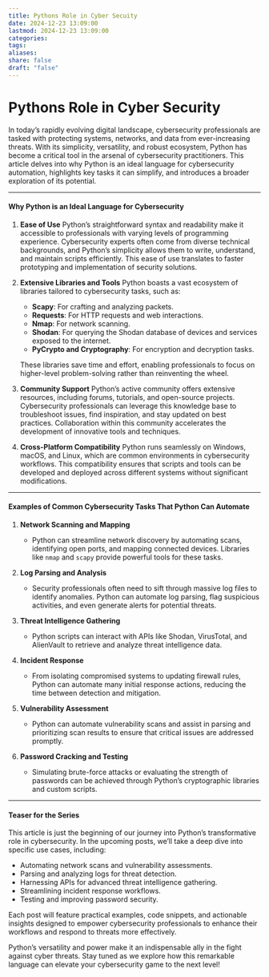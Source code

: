 ```yaml
---
title: Pythons Role in Cyber Secuity
date: 2024-12-23 13:09:00
lastmod: 2024-12-23 13:09:00
categories: 
tags: 
aliases: 
share: false
draft: "false"
---
```


# Pythons Role in Cyber Security

In today’s rapidly evolving digital landscape, cybersecurity professionals are tasked with protecting systems, networks, and data from ever-increasing threats. With its simplicity, versatility, and robust ecosystem, Python has become a critical tool in the arsenal of cybersecurity practitioners. This article delves into why Python is an ideal language for cybersecurity automation, highlights key tasks it can simplify, and introduces a broader exploration of its potential.

---

#### Why Python is an Ideal Language for Cybersecurity

1. **Ease of Use** Python’s straightforward syntax and readability make it accessible to professionals with varying levels of programming experience. Cybersecurity experts often come from diverse technical backgrounds, and Python’s simplicity allows them to write, understand, and maintain scripts efficiently. This ease of use translates to faster prototyping and implementation of security solutions.
    
2. **Extensive Libraries and Tools** Python boasts a vast ecosystem of libraries tailored to cybersecurity tasks, such as:
    
    - **Scapy**: For crafting and analyzing packets.
    - **Requests**: For HTTP requests and web interactions.
    - **Nmap**: For network scanning.
    - **Shodan**: For querying the Shodan database of devices and services exposed to the internet.
    - **PyCrypto and Cryptography**: For encryption and decryption tasks.
    
    These libraries save time and effort, enabling professionals to focus on higher-level problem-solving rather than reinventing the wheel.
    
3. **Community Support** Python’s active community offers extensive resources, including forums, tutorials, and open-source projects. Cybersecurity professionals can leverage this knowledge base to troubleshoot issues, find inspiration, and stay updated on best practices. Collaboration within this community accelerates the development of innovative tools and techniques.
    
4. **Cross-Platform Compatibility** Python runs seamlessly on Windows, macOS, and Linux, which are common environments in cybersecurity workflows. This compatibility ensures that scripts and tools can be developed and deployed across different systems without significant modifications.
    

---

#### Examples of Common Cybersecurity Tasks That Python Can Automate

1. **Network Scanning and Mapping**
    
    - Python can streamline network discovery by automating scans, identifying open ports, and mapping connected devices. Libraries like `nmap` and `scapy` provide powerful tools for these tasks.
2. **Log Parsing and Analysis**
    
    - Security professionals often need to sift through massive log files to identify anomalies. Python can automate log parsing, flag suspicious activities, and even generate alerts for potential threats.
3. **Threat Intelligence Gathering**
    
    - Python scripts can interact with APIs like Shodan, VirusTotal, and AlienVault to retrieve and analyze threat intelligence data.
4. **Incident Response**
    
    - From isolating compromised systems to updating firewall rules, Python can automate many initial response actions, reducing the time between detection and mitigation.
5. **Vulnerability Assessment**
    
    - Python can automate vulnerability scans and assist in parsing and prioritizing scan results to ensure that critical issues are addressed promptly.
6. **Password Cracking and Testing**
    
    - Simulating brute-force attacks or evaluating the strength of passwords can be achieved through Python’s cryptographic libraries and custom scripts.

---

#### Teaser for the Series

This article is just the beginning of our journey into Python’s transformative role in cybersecurity. In the upcoming posts, we’ll take a deep dive into specific use cases, including:

- Automating network scans and vulnerability assessments.
- Parsing and analyzing logs for threat detection.
- Harnessing APIs for advanced threat intelligence gathering.
- Streamlining incident response workflows.
- Testing and improving password security.

Each post will feature practical examples, code snippets, and actionable insights designed to empower cybersecurity professionals to enhance their workflows and respond to threats more effectively.

Python’s versatility and power make it an indispensable ally in the fight against cyber threats. Stay tuned as we explore how this remarkable language can elevate your cybersecurity game to the next level!